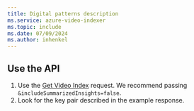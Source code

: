 ```yaml
---
title: Digital patterns description
ms.service: azure-video-indexer
ms.topic: include
ms.date: 07/09/2024
ms.author: inhenkel
---
```


## Use the API

1. Use the [Get Video Index](https://api-portal.videoindexer.ai/api-details#api=Operations&operation=Get-Video-Index) request. We recommend passing `&includeSummarizedInsights=false`.
2. Look for the key pair described in the example response.
